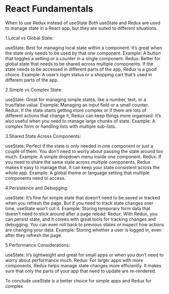 # React Fundamentals

When to use Redux instead of useState
Both useState and Redux are used to manage state in a React app, but they are suited to different situations.

1.Local vs Global State:

useState: Best for managing local state within a component. It’s great when the state only needs to be used by that one component.
Example: A button that toggles a setting or a counter in a single component.
Redux: Better for global state that needs to be shared across multiple components. If the state needs to be accessed in different parts of the app, Redux is a good choice.
Example: A user’s login status or a shopping cart that’s used in different parts of the app.

2.Simple vs Complex State:

useState: Great for managing simple states, like a number, text, or a true/false value.
Example: Managing an input field or a small counter.
Redux: If the state starts getting more complex or if there are lots of different actions that change it, Redux can keep things more organised. It’s also useful when you need to manage large chunks of state.
Example: A complex form or handling lists with multiple sub-lists.

3.Shared State Across Components:

useState: Perfect if the state is only needed in one component or just a couple of them. You don’t need to worry about passing the state around too much.
Example: A simple dropdown menu inside one component.
Redux: If you need to share the same state across multiple components, Redux makes it easy to manage that. It can keep your state consistent across the whole app.
Example: A global theme or language setting that multiple components need to access.

4.Persistence and Debugging:

useState: It’s fine for simple state that doesn’t need to be saved or tracked when you refresh the page. But if you need to track state changes over time, useState won’t cut it.
Example: Storing temporary form data that doesn’t need to stick around after a page reload.
Redux: With Redux, you can persist state, and it comes with great tools for tracking changes and debugging. You can even roll back to previous states or inspect how actions are changing your data.
Example: Storing whether a user is logged in, even after they refresh the page.

5.Performance Considerations:

useState: It’s lightweight and great for small apps or when you don’t need to worry about performance much.
Redux: For larger apps with more components, Redux helps manage state changes more efficiently. It makes sure that only the parts of your app that need to update are re-rendered.

To conclude useState is a better choice for simple apps and Redux for complex
